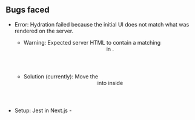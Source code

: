 ## Bugs faced
- Error: Hydration failed because the initial UI does not match what was rendered on the server.
    + Warning: Expected server HTML to contain a matching <header> in <html>.
    + Solution (currently): Move the <header> into <body> inside <html>

- Setup: Jest in Next.js - [](https://nextjs.org/docs/pages/building-your-application/optimizing/testing#setting-up-jest-with-the-rust-compiler)